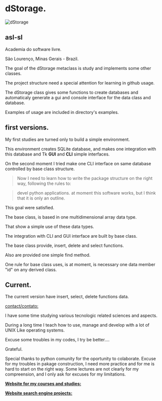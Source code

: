 # dStorage.

![dStorage](https://asl-sl.com.br/dstorage/img/dStorage.png)


## asl-sl

Academia do software livre.

São Lourenço, Minas Gerais - Brazil.


The goal of the dStorage metaclass is study and implements some other classes.

The project structure need a special attention for learning in github usage.

The dStorage class gives some functions to create databases and automaticaly
generate a gui and console interface for the data class and database.

Examples of usage are included in directory's examples.

## first versions.

My first studies are turned only to build a simple environment.

This environment creates SQLite database, and makes one integration with this database and Tk **GUI** and __CLI__ simple interfaces.

On the second moment I tried make one CLI interface on same database controlled by base class structure.

> Now I need to learn how to write the package structure on the right way, following the rules to: 

> devel python applications. at moment this software works, but I think that it is only an  outline.


This goal were satisfied.

The base class, is based in one multidimensional array data type.

That show a simple use of these data types.

The integration with CLI and GUI interface are built by base class.

The base class provide, insert, delete and select functions.

Also are provided one simple find method.

One rule for base class uses, is at moment, is necessary one data member "id" on any derived class.

## Current.

The current version have insert, select, delete functions  data.

[contact/contato:](mailto:feraleomg@gmail.com)

I have some time studying various tecnologic related sciences and aspects.

During a long time I teach how to use, manage and develop with a lot of UNIX Like operating systems.

Excuse some troubles in my codes, I try be better....

Grateful.

Special thanks to python comunity for the oportunity to colaborate.
Excuse for my troubles in pakage construction, I need more practice and for me is hard to start on the right way. Some lectures are not clearly for my compreension, and I only  ask for excuses for my limitations.


[**Website for my courses and studies:**](http://www.asl-sl.com.br)


[**Website search engine projects:**](http://magicbyte.tec.br:8888/)


